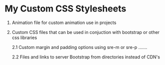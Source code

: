 # My Custom CSS Stylesheets

1. Animation file for custom animation use in projects

2. Custom CSS files that can be used in conjuction with bootstrap or other css libraries

   2.1 Custom margin and padding options using sre-m or sre-p .......

   2.2 Files and links to server Bootstrap from directories instead of CDN's
